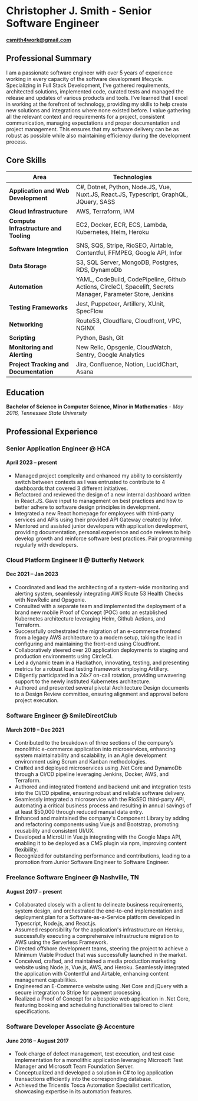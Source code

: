 # **Christopher J. Smith** - Senior Software Engineer

**csmith4work@gmail.com**

## Professional Summary
I am a passionate software engineer with over 5 years of experience working in every capacity of the software development lifecycle. Specializing in Full Stack Development, I’ve gathered requirements, architected solutions, implemented code, curated tests and managed the release and updates of various products and tools. I’ve learned that I excel in working at the forefront of technology, providing my skills to help create new solutions and integrations where none existed before. I value gathering all the relevant context and requirements for a project, consistent communication, managing expectations and proper documentation and project management. This ensures that my software delivery can be as robust as possible while also maintaining efficiency during the development process.

## Core Skills

| Area                               | Technologies                                                                                      |
|------------------------------------|---------------------------------------------------------------------------------------------------|
| **Application and Web Development**| C#, Dotnet, Python, Node.JS, Vue, Nuxt.JS, React.JS, Typescript, GraphQL, JQuery, SASS           |
| **Cloud Infrastructure**           | AWS, Terraform, IAM                                                                               |
| **Compute Infrastructure and Tooling** | EC2, Docker, ECR, ECS, Lambda, Kubernetes, Helm, Heroku                                      |
| **Software Integration**           | SNS, SQS, Stripe, RioSEO, Airtable, Contentful, FFMPEG, Google API, Infor                        |
| **Data Storage**                   | S3, SQL Server, MongoDB, Postgres, RDS, DynamoDb                                                 |
| **Automation**                     | YAML, CodeBuild, CodePipeline, Github Actions, CircleCI, Spacelift, Secrets Manager, Parameter Store, Jenkins |
| **Testing Frameworks**             | Jest, Puppeteer, Artillery, XUnit, SpecFlow                                                      |
| **Networking**                     | Route53, Cloudflare, Cloudfront, VPC, NGINX                                                      |
| **Scripting**                      | Python, Bash, Git                                                                                 |
| **Monitoring and Alerting**        | New Relic, Opsgenie, CloudWatch, Sentry, Google Analytics                                         |
| **Project Tracking and Documentation** | Jira, Confluence, Notion, LucidChart, Asana                                                   |





## Education

**Bachelor of Science in Computer Science, Minor in Mathematics** *- May 2016,
Tennessee State University*

## Professional Experience

### Senior Application Engineer @ HCA
#### April 2023 – present

- Managed project complexity and enhanced my ability to consistently switch between contexts as I was entrusted to contribute to 4 dashboards that covered 3 different initiatives.
- Refactored and reviewed the design of a new internal dashboard written in React.JS. Gave input to management on best practices and how to better adhere to software design principles in development.
- Integrated a new React homepage for employees with third-party services and APIs using their provided API Gateway created by Infor.
- Mentored and assisted junior developers with application development, providing documentation, personal experience and code reviews to help develop growth and reinforce software best practices. Pair programming regularly with developers.

### Cloud Platform Engineer II @ Butterfly Network
#### Dec 2021 – Jan 2023

- Coordinated and lead the architecting of a system-wide monitoring and alerting system, seamlessly integrating AWS Route 53 Health Checks with NewRelic and Opsgenie.
- Consulted with a separate team and implemented the deployment of a brand new mobile Proof of Concept (POC) onto an established Kubernetes architecture leveraging Helm, Github Actions, and Terraform.
- Successfully orchestrated the migration of an e-commerce frontend from a legacy AWS architecture to a modern setup, taking the lead in configuring and maintaining the front-end using Cloudfront.
- Collaboratively steered over 20 application deployments to staging and production environments using CircleCI.
- Led a dynamic team in a Hackathon, innovating, testing, and presenting metrics for a robust load testing framework employing Artillery.
- Diligently participated in a 24x7 on-call rotation, providing unwavering support to the newly instituted Kubernetes architecture.
- Authored and presented several pivotal Architecture Design documents to a Design Review committee, ensuring alignment and approval before project execution.

### Software Engineer @ SmileDirectClub
#### March 2019 – Dec 2021

- Contributed to the breakdown of three sections of the company’s monolithic e-commerce application into microservices, enhancing system maintainability and scalability, in an Agile development environment using Scrum and Kanban methodologies.
- Crafted and deployed microservices using .Net Core and DynamoDb through a CI/CD pipeline leveraging Jenkins, Docker, AWS, and Terraform.
- Authored and integrated frontend and backend unit and integration tests into the CI/CD pipeline, ensuring robust and reliable software delivery.
- Seamlessly integrated a microservice with the RioSEO third-party API, automating a critical business process and resulting in annual savings of at least $50,000 through reduced manual data entry.
- Enhanced and maintained the company's Component Library by adding and refactoring components using Vue.js and Bootstrap, promoting reusability and consistent UI/UX.
- Developed a MicroUI in Vue.js integrating with the Google Maps API, enabling it to be deployed as a CMS plugin via npm, improving content flexibility.
- Recognized for outstanding performance and contributions, leading to a promotion from Junior Software Engineer to Software Engineer.

### Freelance Software Engineer @ Nashville, TN
#### August 2017 – present

- Collaborated closely with a client to delineate business requirements, system design, and orchestrated the end-to-end implementation and deployment plan for a Software-as-a-Service platform developed in Typescript, Node.js, and React.js.
- Assumed responsibility for the application's infrastructure on Heroku, successfully executing a comprehensive infrastructure migration to AWS using the Serverless Framework.
- Directed offshore development teams, steering the project to achieve a Minimum Viable Product that was successfully launched in the market.
- Conceived, crafted, and maintained a media production marketing website using Node.js, Vue.js, AWS, and Heroku. Seamlessly integrated the application with Contentful and Airtable, enhancing content management capabilities.
- Engineered an E-Commerce website using .Net Core and jQuery with a secure integration to Stripe for payment processing.
- Realized a Proof of Concept for a bespoke web application in .Net Core, featuring booking and scheduling functionalities tailored to client specifications.

### Software Developer Associate @ Accenture
#### June 2016 – August 2017

- Took charge of defect management, test execution, and test case implementation for a monolithic application leveraging Microsoft Test Manager and Microsoft Team Foundation Server.
- Conceptualized and developed a solution in C# to log application transactions efficiently into the corresponding database.
- Achieved the Tricentis Tosca Automation Specialist certification, showcasing expertise in its automation features.


